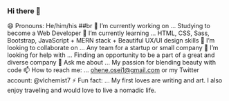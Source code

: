 ### Hi there 👋

😄 Pronouns: He/him/his ##br
🔭 I’m currently working on ... Studying to become a Web Developer
🌱 I’m currently learning ... HTML, CSS, Sass, Bootstrap, JavaScript + MERN stack + Beautiful UX/UI design skills
👯 I’m looking to collaborate on ... Any team for a startup or small company
🤔 I’m looking for help with ... Finding an opportunity to be a part of a great and diverse company
💬 Ask me about ... My passion for blending beauty with code
📫 How to reach me: ... ohene.osei1@gmail.com or my Twitter account: @vlchemist7
⚡ Fun fact: ... My first loves are writing and art. I also enjoy traveling and would love to live a nomadic life.
